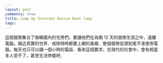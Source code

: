 ```yaml
---
layout: post
comments: true
title: Jump Up Internet Rescue Boot Camp
tags: 
---
```

這個營隊集合了南韓國內的宅男們，要讓他們在為期 12 天的營隊生涯之中，遠離電腦，親近真實的世界．戒除時時都要上網的毒癮．整個營隊從頭到尾不准使用電腦，每天也只可以講一個小時的電話．看來這個要求，在現代的社會中，會有相當多人受不了，甚至生活停擺吧．

